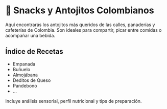 # 🍢 Snacks y Antojitos Colombianos

Aquí encontrarás los antojitos más queridos de las calles, panaderías y cafeterías de Colombia. Son ideales para compartir, picar entre comidas o acompañar una bebida.

## Índice de Recetas
- Empanada
- Buñuelo
- Almojábana
- Deditos de Queso
- Pandebono
- ...

Incluye análisis sensorial, perfil nutricional y tips de preparación.
